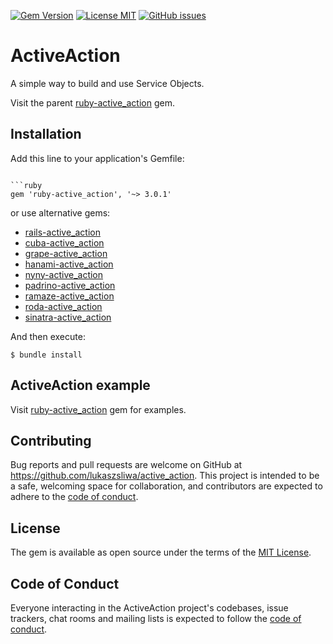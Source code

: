 
[![Gem Version](https://badge.fury.io/rb/hanami-active_action.svg)](https://badge.fury.io/rb/hanami-active_action)
[![License MIT](https://img.shields.io/github/license/lukaszsliwa/hanami-active_action)](https://github.com/lukaszsliwa/hanami-active_action/blob/main/LICENSE)
[![GitHub issues](https://img.shields.io/github/issues/lukaszsliwa/hanami-active_action)](https://github.com/lukaszsliwa/hanami-active_action/issues)

# ActiveAction

A simple way to build and use Service Objects.

Visit the parent [ruby-active_action](https://github.com/lukaszsliwa/active_action) gem.


## Installation

Add this line to your application's Gemfile:

```rgem 'hanami-active_action', '~> 3.0.3'iginal gem:

```ruby
gem 'ruby-active_action', '~> 3.0.1'
```

or use alternative gems:

* [rails-active_action](https://github.com/lukaszsliwa/rails-active_action)
* [cuba-active_action](https://github.com/lukaszsliwa/cuba-active_action)
* [grape-active_action](https://github.com/lukaszsliwa/grape-active_action)
* [hanami-active_action](https://github.com/lukaszsliwa/hanami-active_action)
* [nyny-active_action](https://github.com/lukaszsliwa/nyny-active_action)
* [padrino-active_action](https://github.com/lukaszsliwa/padrino-active_action)
* [ramaze-active_action](https://github.com/lukaszsliwa/ramaze-active_action)
* [roda-active_action](https://github.com/lukaszsliwa/roda-active_action)
* [sinatra-active_action](https://github.com/lukaszsliwa/sinatra-active_action)

And then execute:

    $ bundle install

## ActiveAction example

Visit [ruby-active_action](https://github.com/lukaszsliwa/active_action) gem for examples.


## Contributing

Bug reports and pull requests are welcome on GitHub at https://github.com/lukaszsliwa/active_action. This project is intended to be a safe, welcoming space for collaboration, and contributors are expected to adhere to the [code of conduct](https://github.com/lukaszsliwa/active_action/blob/master/CODE_OF_CONDUCT.md).


## License

The gem is available as open source under the terms of the [MIT License](https://opensource.org/licenses/MIT).

## Code of Conduct

Everyone interacting in the ActiveAction project's codebases, issue trackers, chat rooms and mailing lists is expected to follow the [code of conduct](https://github.com/lukaszsliwa/active_action/blob/master/CODE_OF_CONDUCT.md).
